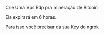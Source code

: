 Crie Uma Vps Rdp pra mineração de Bitcoin

Ela expirará em 6 horas..

Para isso você precisar da sua Key do ngrok
